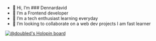 - 👋 Hi, I’m ### Dennardavid
- 👀 I’m a Frontend developer
- 🌱 I’m a tech enthusiast learning everyday
- 💞️ I’m looking to collaborate on a web dev projects I am fast learner


<!---
Dennardavid/Dennardavid is a ✨ special ✨ repository because its `README.md` (this file) appears on your GitHub profile.
You can click the Preview link to take a look at your changes.
--->
[![@doubled's Holopin board](https://holopin.io/api/user/board?user=doubled)](https://holopin.io/@doubled)
